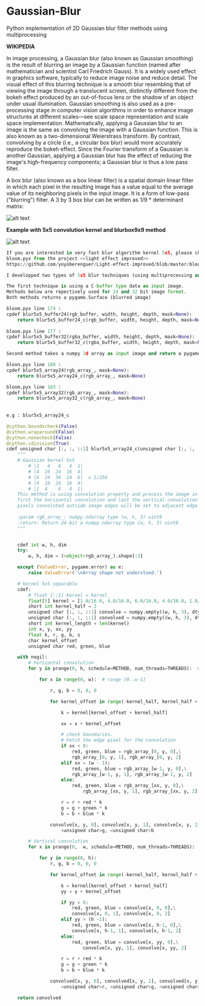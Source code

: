 # Gaussian-Blur

Python implementation of 2D Gaussian blur filter methods using multiprocessing

**WIKIPEDIA**

In image processing, a Gaussian blur (also known as Gaussian smoothing) is the result of blurring an image by a Gaussian function (named after mathematician and scientist Carl Friedrich Gauss). It is a widely used effect in graphics software, typically to reduce image noise and reduce detail. The visual effect of this blurring technique is a smooth blur resembling that of viewing the image through a translucent screen, distinctly different from the bokeh effect produced by an out-of-focus lens or the shadow of an object under usual illumination. Gaussian smoothing is also used as a pre-processing stage in computer vision algorithms in order to enhance image structures at different scales—see scale space representation and scale space implementation.
Mathematically, applying a Gaussian blur to an image is the same as convolving the image with a Gaussian function. This is also known as a two-dimensional Weierstrass transform. By contrast, convolving by a circle (i.e., a circular box blur) would more accurately reproduce the bokeh effect. Since the Fourier transform of a Gaussian is another Gaussian, applying a Gaussian blur has the effect of reducing the image's high-frequency components; a Gaussian blur is thus a low pass filter.

A box blur (also known as a box linear filter) is a spatial domain linear filter in which each pixel in the resulting image has a value equal to the average value of its neighboring pixels in the input image. It is a form of low-pass ("blurring") filter. A 3 by 3 box blur can be written as 1/9 * determinant matrix:

![alt text](https://github.com/yoyoberenguer/Gaussian-Blur/blob/master/boxblur.png)



**Example with 5x5 convolution kernel and blurbox9x9 method**

![alt text](https://github.com/yoyoberenguer/Gaussian-Blur/blob/master/Assets/Graphics/Gaussian.png)

```python
If you are interested in very fast blur algorithm kernel 5x5, please check the file
bloom.pyx from the project <<light effect improved>> 
https://github.com/yoyoberenguer/Light-effect-improved/blob/master/bloom.pyx

I developped two types of 5x5 blur techniques (using multiprocessing and cython performances) 

The first technique is using a C-buffer type data as input image.
Methods below are repectively used for 24 and 32 bit image format.
Both methods returns a pygame.Surface (blurred image)

bloom.pyx line 174 : 
cpdef blur5x5_buffer24(rgb_buffer, width, height, depth, mask=None):
    return blur5x5_buffer24_c(rgb_buffer, width, height, depth, mask=None)
    
bloom.pyx line 177 :
cpdef blur5x5_buffer32(rgba_buffer, width, height, depth, mask=None):
    return blur5x5_buffer32_c(rgba_buffer, width, height, depth, mask=None)

Second method takes a numpy 3d array as input image and return a pygame Surface 

bloon.pyx line 180 :
cpdef blur5x5_array24(rgb_array_, mask=None):
    return blur5x5_array24_c(rgb_array_, mask=None)

bloom.pyx line 183 :
cpdef blur5x5_array32(rgb_array_, mask=None):
    return blur5x5_array32_c(rgb_array_, mask=None)
    
    
e.g : blur5x5_array24_c

@cython.boundscheck(False)
@cython.wraparound(False)
@cython.nonecheck(False)
@cython.cdivision(True)
cdef unsigned char [:, :, ::1] blur5x5_array24_c(unsigned char [:, :, :] rgb_array_, mask=None):
    """
    # Gaussian kernel 5x5
        # |1   4   6   4  1|
        # |4  16  24  16  4|
        # |6  24  36  24  6|  x 1/256
        # |4  16  24  16  4|
        # |1  4    6   4  1|
    This method is using convolution property and process the image in two passes,
    first the horizontal convolution and last the vertical convolution
    pixels convoluted outside image edges will be set to adjacent edge value
    
    :param rgb_array_: numpy.ndarray type (w, h, 3) uint8 
    :return: Return 24-bit a numpy.ndarray type (w, h, 3) uint8
    """


    cdef int w, h, dim
    try:
        w, h, dim = (<object>rgb_array_).shape[:3]

    except (ValueError, pygame.error) as e:
        raise ValueError('\nArray shape not understood.')

    # kernel 5x5 separable
    cdef:
        # float [::1] kernel = kernel_
        float[5] kernel = [1.0/16.0, 4.0/16.0, 6.0/16.0, 4.0/16.0, 1.0/16.0]
        short int kernel_half = 2
        unsigned char [:, :, ::1] convolve = numpy.empty((w, h, 3), dtype=uint8)
        unsigned char [:, :, ::1] convolved = numpy.empty((w, h, 3), dtype=uint8)
        short int kernel_length = len(kernel)
        int x, y, xx, yy
        float k, r, g, b, s
        char kernel_offset
        unsigned char red, green, blue

    with nogil:
        # horizontal convolution
        for y in prange(0, h, schedule=METHOD, num_threads=THREADS):  # range [0..h-1)

            for x in range(0, w):  # range [0..w-1]

                r, g, b = 0, 0, 0

                for kernel_offset in range(-kernel_half, kernel_half + 1):

                    k = kernel[kernel_offset + kernel_half]

                    xx = x + kernel_offset

                    # check boundaries.
                    # Fetch the edge pixel for the convolution
                    if xx < 0:
                        red, green, blue = rgb_array_[0, y, 0],\
                        rgb_array_[0, y, 1], rgb_array_[0, y, 2]
                    elif xx > (w - 1):
                        red, green, blue = rgb_array_[w-1, y, 0],\
                        rgb_array_[w-1, y, 1], rgb_array_[w-1, y, 2]
                    else:
                        red, green, blue = rgb_array_[xx, y, 0],\
                            rgb_array_[xx, y, 1], rgb_array_[xx, y, 2]

                    r = r + red * k
                    g = g + green * k
                    b = b + blue * k

                convolve[x, y, 0], convolve[x, y, 1], convolve[x, y, 2] = <unsigned char>r,\
                    <unsigned char>g, <unsigned char>b

        # Vertical convolution
        for x in prange(0,  w, schedule=METHOD, num_threads=THREADS):

            for y in range(0, h):
                r, g, b = 0, 0, 0

                for kernel_offset in range(-kernel_half, kernel_half + 1):

                    k = kernel[kernel_offset + kernel_half]
                    yy = y + kernel_offset

                    if yy < 0:
                        red, green, blue = convolve[x, 0, 0],\
                        convolve[x, 0, 1], convolve[x, 0, 2]
                    elif yy > (h -1):
                        red, green, blue = convolve[x, h-1, 0],\
                        convolve[x, h-1, 1], convolve[x, h-1, 2]
                    else:
                        red, green, blue = convolve[x, yy, 0],\
                            convolve[x, yy, 1], convolve[x, yy, 2]

                    r = r + red * k
                    g = g + green * k
                    b = b + blue * k

                convolved[x, y, 0], convolved[x, y, 1], convolved[x, y, 2] = \
                    <unsigned char>r, <unsigned char>g, <unsigned char>b

    return convolved
```
